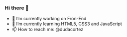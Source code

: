 ### Hi there 👋

- 🔭 I’m currently working on Fron-End
- 🌱 I’m currently learning HTML5, CSS3 and JavaScript
- 📫 How to reach me: @dudacortez
